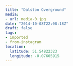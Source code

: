 ```yaml
---
title: "Dalston Overground"
media:
- url: media-0.jpg
date: "2014-10-08T22:08:18Z"
draft: false
tags:
- imported
- from-instagram
location:
  latitude: 51.54822323
  longitude: -0.07605915
---
```


